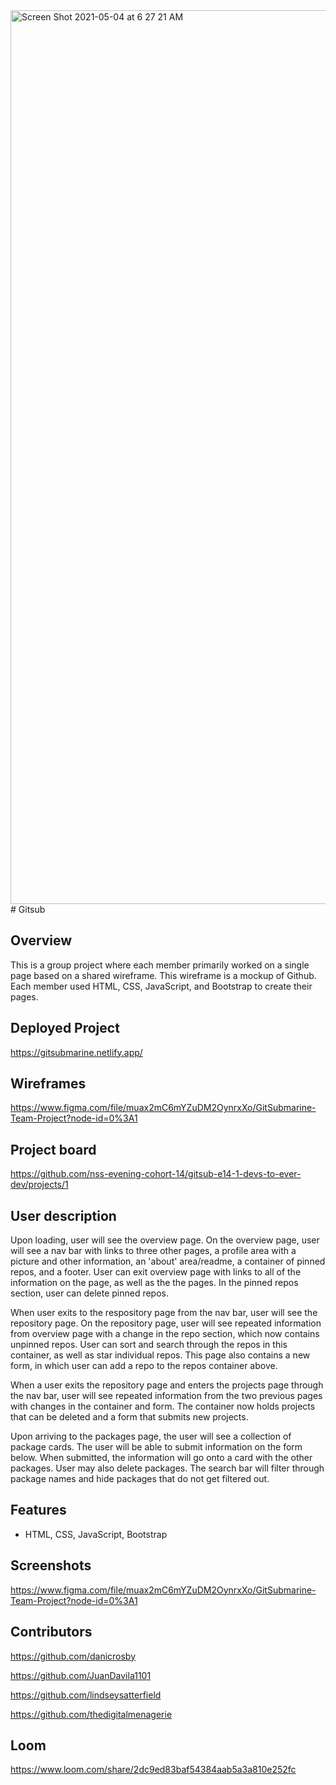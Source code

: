 <img width="1430" alt="Screen Shot 2021-05-04 at 6 27 21 AM" src="https://user-images.githubusercontent.com/76716670/116990959-da78e400-aca1-11eb-8f82-169b8b78c229.png">
# Gitsub

## Overview
This is a group project where each member primarily worked on a single page based on a shared wireframe. This wireframe is a mockup of Github. Each member used HTML, CSS, JavaScript, and Bootstrap to create their pages.

## Deployed Project
https://gitsubmarine.netlify.app/

## Wireframes
https://www.figma.com/file/muax2mC6mYZuDM2OynrxXo/GitSubmarine-Team-Project?node-id=0%3A1

## Project board
https://github.com/nss-evening-cohort-14/gitsub-e14-1-devs-to-ever-dev/projects/1

## User description
Upon loading, user will see the overview page. On the overview page, user will see a nav bar with links to three other pages, a profile area with a picture and other information, an 'about' area/readme, a container of pinned repos, and a footer. User can exit overview page with links to all of the information on the page, as well as the the pages. In the pinned repos section, user can delete pinned repos. 

When user exits to the respository page from the nav bar, user will see the repository page. On the repository page, user will see repeated information from overview page with a change in the repo section, which now contains unpinned repos. User can sort and search through the repos in this container, as well as star individual repos. This page also contains a new form, in which user can add a repo to the repos container above.

When a user exits the repository page and enters the projects page through the nav bar, user will see repeated information from the two previous pages with changes in the container and form. The container now holds projects that can be deleted and a form that submits new projects.

Upon arriving to the packages page, the user will see a collection of package cards. The user will be able to submit information on the form below. When submitted, the information will go onto a card with the other packages. User may also delete packages. The search bar will filter through package names and hide packages that do not get filtered out. 

## Features
- HTML, CSS, JavaScript, Bootstrap

## Screenshots 
https://www.figma.com/file/muax2mC6mYZuDM2OynrxXo/GitSubmarine-Team-Project?node-id=0%3A1

## Contributors
https://github.com/danicrosby

https://github.com/JuanDavila1101

https://github.com/lindseysatterfield

https://github.com/thedigitalmenagerie

## Loom
https://www.loom.com/share/2dc9ed83baf54384aab5a3a810e252fc
